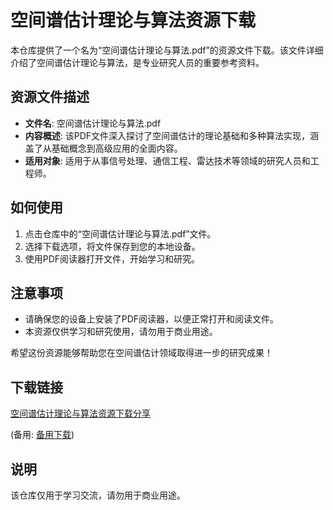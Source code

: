 # 空间谱估计理论与算法资源下载

本仓库提供了一个名为“空间谱估计理论与算法.pdf”的资源文件下载。该文件详细介绍了空间谱估计理论与算法，是专业研究人员的重要参考资料。

## 资源文件描述

- **文件名**: 空间谱估计理论与算法.pdf
- **内容概述**: 该PDF文件深入探讨了空间谱估计的理论基础和多种算法实现，涵盖了从基础概念到高级应用的全面内容。
- **适用对象**: 适用于从事信号处理、通信工程、雷达技术等领域的研究人员和工程师。

## 如何使用

1. 点击仓库中的“空间谱估计理论与算法.pdf”文件。
2. 选择下载选项，将文件保存到您的本地设备。
3. 使用PDF阅读器打开文件，开始学习和研究。

## 注意事项

- 请确保您的设备上安装了PDF阅读器，以便正常打开和阅读文件。
- 本资源仅供学习和研究使用，请勿用于商业用途。

希望这份资源能够帮助您在空间谱估计领域取得进一步的研究成果！

## 下载链接
[空间谱估计理论与算法资源下载分享](https://pan.quark.cn/s/ceeab9bf8dbc) 

(备用: [备用下载](https://pan.baidu.com/s/13j0bPScaiwBl_9qWpZgc1Q?pwd=1234))

## 说明

该仓库仅用于学习交流，请勿用于商业用途。

